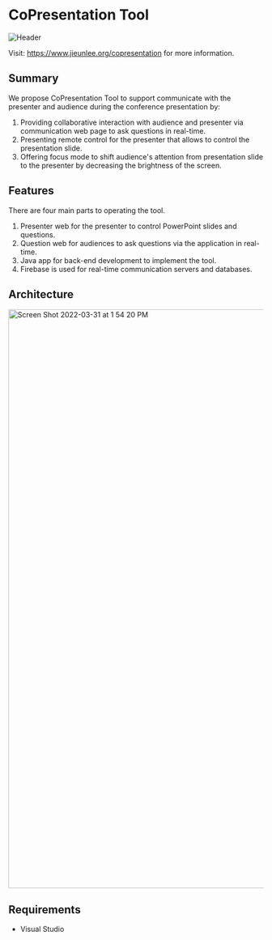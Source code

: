 # CoPresentation Tool
![Header](https://user-images.githubusercontent.com/98379268/229664574-f3fce858-467f-4626-a84f-a1c3e9f75de6.jpg)

Visit: https://www.jieunlee.org/copresentation for more information.

## Summary

We propose CoPresentation Tool to support communicate with the presenter and audience during the conference presentation by:
1. Providing collaborative interaction with audience and presenter via communication web page to ask questions in real-time. 
2. Presenting remote control for the presenter that allows to control the presentation slide.
3. Offering focus mode to shift audience's attention from presentation slide to the presenter by decreasing the brightness of the screen.

## Features
There are four main parts to operating the tool.

1. Presenter web for the presenter to control PowerPoint slides and questions. 
2. Question web for audiences to ask questions via the application in real-time.
3. Java app for back-end development to implement the tool.
4. Firebase is used for real-time communication servers and databases. 

## Architecture 
<img width="1144" alt="Screen Shot 2022-03-31 at 1 54 20 PM" src="https://user-images.githubusercontent.com/98379268/229666434-b2d3b651-41be-4a58-9c1d-eb4e1465a169.png">

## Requirements

- Visual Studio
